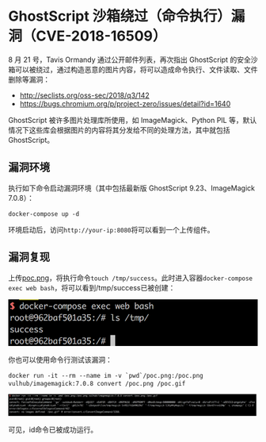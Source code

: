 # GhostScript 沙箱绕过（命令执行）漏洞（CVE-2018-16509）

8 月 21 号，Tavis Ormandy 通过公开邮件列表，再次指出 GhostScript 的安全沙箱可以被绕过，通过构造恶意的图片内容，将可以造成命令执行、文件读取、文件删除等漏洞：

 - http://seclists.org/oss-sec/2018/q3/142
 - https://bugs.chromium.org/p/project-zero/issues/detail?id=1640

GhostScript 被许多图片处理库所使用，如 ImageMagick、Python PIL 等，默认情况下这些库会根据图片的内容将其分发给不同的处理方法，其中就包括 GhostScript。

## 漏洞环境

执行如下命令启动漏洞环境（其中包括最新版 GhostScript 9.23、ImageMagick 7.0.8）：

```
docker-compose up -d
```

环境启动后，访问`http://your-ip:8080`将可以看到一个上传组件。

## 漏洞复现

上传[poc.png](poc.png)，将执行命令`touch /tmp/success`。此时进入容器`docker-compose exec web bash`，将可以看到/tmp/success已被创建：

![](1.png)

你也可以使用命令行测试该漏洞：

```
docker run -it --rm --name im -v `pwd`/poc.png:/poc.png vulhub/imagemagick:7.0.8 convert /poc.png /poc.gif
```

![](2.png)

可见，id命令已被成功运行。